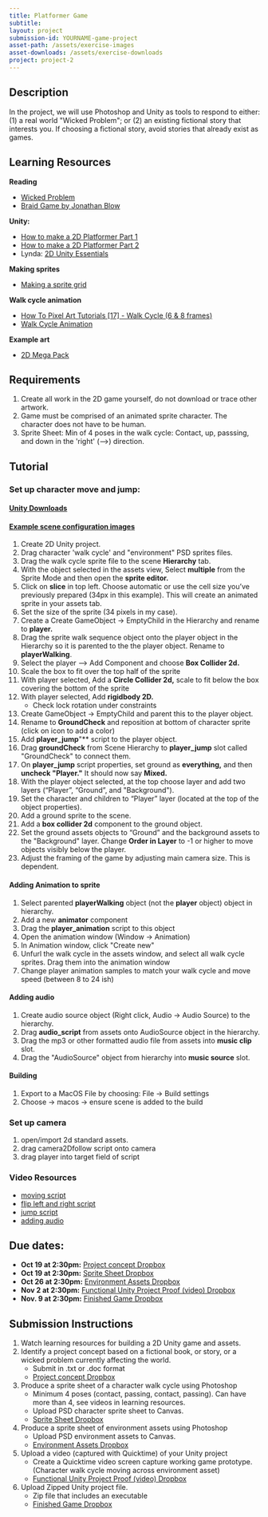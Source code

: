 ```yaml
---
title: Platformer Game
subtitle:
layout: project
submission-id: YOURNAME-game-project
asset-path: /assets/exercise-images
asset-downloads: /assets/exercise-downloads
project: project-2
---
```

## Description

In the project, we will use Photoshop and Unity as tools to respond to either: (1) a real world "Wicked Problem"; or (2) an existing fictional story that interests you. If choosing a fictional story, avoid stories that already exist as games.

## Learning Resources

**Reading**

- [Wicked Problem](https://hackernoon.com/design-thinking-and-wicked-problems-9265c14fe8e4)
- [Braid Game by Jonathan Blow](https://www.youtube.com/watch?v=QxXkcg-stLE)

**Unity:**

- [How to make a 2D Platformer Part 1](https://www.youtube.com/watch?v=UbPiCgCkHTE)
- [How to make a 2D Platformer Part 2](https://www.youtube.com/watch?v=zwNGjS_1Lxk)
- Lynda: [2D Unity Essentials](https://www.lynda.com/Games-tutorials/Unity-5-2D-Essential-Training/494386-2.html?org=psu.edu)

**Making sprites**

- [Making a sprite grid](https://www.youtube.com/watch?v=8x1dh3TDnss)

**Walk cycle animation**

- [How To Pixel Art Tutorials [17] - Walk Cycle (6 & 8 frames)](https://www.youtube.com/watch?v=5QTCwiJUmmo)
- [Walk Cycle Animation](https://www.youtube.com/watch?v=2y6aVz0Acx0)

**Example art**

- [2D Mega Pack](http://devassets.com/assets/2d-mega-pack/)

## Requirements

1. Create all work in the 2D game yourself, do not download or trace other artwork.
2. Game must be comprised of an animated sprite character. The character does not have to be human.
3. Sprite Sheet: Min of 4 poses in the walk cycle: Contact, up, passsing, and down in the 'right' \(-->\) direction.

## Tutorial

### Set up character move and jump:

#### [Unity Downloads]({{site.baseurl}}{{page.asset-downloads}}/unity-demo.zip)
#### [Example scene configuration images]({{site.baseurl}}{{page.asset-downloads}}/unity-scene-setup.zip)

1. Create 2D Unity project.
2. Drag character 'walk cycle' and "environment" PSD sprites files.
3. Drag the walk cycle sprite file to the scene **Hierarchy** tab.
4. With the object selected in the assets view, Select **multiple** from the Sprite Mode and then open the **sprite editor.**
5. Click on **slice** in top left. Choose automatic or use the cell size you’ve previously prepared (34px in this example). This will create an animated sprite in your assets tab.
6. Set the size of the sprite (34 pixels in my case).
7. Create a Create GameObject -> EmptyChild in the Hierarchy and rename to **player.**
8. Drag the sprite walk sequence object onto the player object in the Hierarchy so it is parented to the the player object. Rename to **playerWalking**.
9. Select the player --> Add Component and choose **Box Collider 2d.**
10. Scale the box to fit over the top half of the sprite
11. With player selected, Add a **Circle Collider 2d,** scale to fit below the box covering the bottom of the sprite
12. With player selected, Add **rigidbody 2D.**
    - Check lock rotation under constraints
13. Create GameObject -> EmptyChild and parent this to the player object.
14. Rename to **GroundCheck** and reposition at bottom of character sprite (click on icon to add a color)
15. Add **player_jump**"** script to the player object.
16. Drag **groundCheck** from Scene Hierarchy to **player_jump** slot called "GroundCheck" to connect them.
17. On **player_jump** script properties, set ground as **everything,** and then **uncheck "Player."** It should now say **Mixed.**
18. With the player object selected, at the top choose layer and add two layers (“Player”, “Ground”, and "Background").
19. Set the character and children to “Player” layer (located at the top of the object properties).
20. Add a ground sprite to the scene.
21. Add a **box collider 2d** component to the ground object.
22. Set the ground assets objects to “Ground” and the background assets to the "Background" layer. Change **Order in Layer** to -1 or higher to move objects visibly below the player.
23. Adjust the framing of the game by adjusting main camera size. This is dependent.

#### Adding Animation to sprite 

1. Select parented **playerWalking** object (not the **player** object) object in hierarchy. 
2. Add a new **animator** component
3. Drag the **player_animation** script to this object
4. Open the animation window (Window -> Animation)
5. In Animation window, click "Create new"
6. Unfurl the walk cycle in the assets window, and select all walk cycle sprites. Drag them into the animation window
7. Change player animation samples to match your walk cycle and move speed  (between 8 to 24 ish)

#### Adding audio 

1. Create audio source object (Right click, Audio -> Audio Source) to the hierarchy.
2. Drag **audio_script** from assets onto AudioSource object in the hierarchy.
3. Drag the mp3 or other formatted audio file from assets into **music clip** slot.
4. Drag the "AudioSource" object from hierarchy into **music source** slot.

#### Building
1. Export to a MacOS File by choosing: File -> Build settings
2. Choose  -> macos -> ensure scene is added to the build

### Set up camera

1. open/import 2d standard assets.
2. drag camera2Dfollow script onto camera
3. drag player into target field of script

### Video Resources

- [moving script](https://www.youtube.com/watch?v=Rr4sE_A_E-Q)
- [flip left and right script](https://www.youtube.com/watch?v=y7IJsnKR120)
- [jump script](https://www.youtube.com/watch?v=Kvje4xqB258)
- [adding audio](https://www.youtube.com/watch?v=egxNXuwf0_g)


## Due dates:

- **Oct 19 at 2:30pm:** [Project concept Dropbox](https://psu.instructure.com/courses/1913414/assignments/10430505)
- **Oct 19 at 2:30pm:** [Sprite Sheet Dropbox](https://psu.instructure.com/courses/1913414/assignments/10427548)
- **Oct 26 at 2:30pm:** [Environment Assets Dropbox](https://psu.instructure.com/courses/1913414/assignments/10430256)
- **Nov 2 at 2:30pm:** [Functional Unity Project Proof (video) Dropbox](https://psu.instructure.com/courses/1913414/assignments/10430362)
- **Nov. 9 at 2:30pm:** [Finished Game Dropbox](https://psu.instructure.com/courses/1913414/assignments/10347037) 

## Submission Instructions

1. Watch learning resources for building a 2D Unity game and assets.
1. Identify a project concept based on a fictional book, or story, or a wicked problem currently affecting the world.
   - Submit in .txt or .doc format
   - [Project concept Dropbox](https://psu.instructure.com/courses/1913414/assignments/10430505)
2. Produce a sprite sheet of a character walk cycle using Photoshop
   - Minimum 4 poses (contact, passing, contact, passing). Can have more than 4, see videos in learning resources.
   - Upload PSD character sprite sheet to Canvas.
   - [Sprite Sheet Dropbox](https://psu.instructure.com/courses/1913414/assignments/10427548)
4. Produce a sprite sheet of environment assets using Photoshop
   - Upload PSD environment assets to Canvas.
   - [Environment Assets Dropbox](https://psu.instructure.com/courses/1913414/assignments/10430256)
5. Upload a video (captured with Quicktime) of your Unity project
   - Create a Quicktime video screen capture working game prototype. (Character walk cycle moving across environment asset)
   - [Functional Unity Project Proof (video) Dropbox](https://psu.instructure.com/courses/1913414/assignments/10430362)
6. Upload Zipped Unity project file.
   - Zip file that includes an executable
   - [Finished Game Dropbox](https://psu.instructure.com/courses/1913414/assignments/10347037)